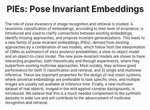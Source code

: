 ---
id:             2019-pies
title:          "PIEs: Pose Invariant Embeddings"
authors:        [John, Me, Amir, Nuno]
venue:          Conf. on Computer Vision and Pattern Recognition (CVPR), Long Beach, 2019.
year:           "2019-06"
thumbnail:      assets/publications/2019-pies/thumbnail.jpg
bibtex:         "@InProceedings{Ho_2019_CVPR,<br>&emsp;author = {Ho, Chih-Hui and Morgado, Pedro and Persekian, Amir and Vasconcelos, Nuno},<br>&emsp;title = {PIEs: Pose Invariant Embeddings},<br>&emsp;booktitle = {Computer Vision and Pattern Recognition (CVPR), IEEE/CVF Conf. on },<br>&emsp;month = {June},<br>&emsp;year = {2019}<br>}"
links:
   pdf:        assets/publications/2019-pies/paper.pdf
   paper:      https://openaccess.thecvf.com/content_CVPR_2019/papers/Ho_PIEs_Pose_Invariant_Embeddings_CVPR_2019_paper.pdf
   suppl:      http://www.svcl.ucsd.edu/projects/OOWL/CVPR2019_PIE/supp.pdf
   code:       https://github.com/chihhuiho/PIE_pose_invariant_embedding
   data:       https://drive.google.com/file/d/1AAO-Wn6mfIAUN8AcfVoT731XObisVqNV/view?usp=sharing
   website:    http://www.svcl.ucsd.edu/projects/OOWL/CVPR2019_PIE.html
   bibtex:     assets/publications/2019-pies/ref.txt
layout: project
short_title: PIEs
abstract: "The role of pose invariance in image recognition and retrieval is studied. A taxonomic classification of embeddings, according to their level of invariance, is introduced and used to clarify connections between existing embeddings, identify missing approaches, and propose invariant generalizations. This leads to a new family of pose invariant embeddings (PIEs), derived from existing approaches by a combination of two models, which follow from the interpretation of CNNs as estimators of class posterior probabilities: a view-to-object model and an object-to-class model. The new pose-invariant models are shown to have interesting properties, both theoretically and through experiments, where they outperform existing multiview approaches. Most notably, they achieve good performance for both 1) classification and retrieval, and 2) single and multiview inference. These are important properties for the design of real vision systems, where universal embeddings are preferable to task specific ones, and multiple images are usually not available at inference time. Finally, a new multiview dataset of real objects, imaged in the wild against complex backgrounds, is introduced. We believe that this is a much needed complement to the synthetic datasets in wide use and will contribute to the advancement of multiview recognition and retrieval."
---